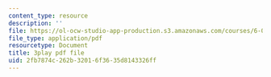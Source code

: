 ```yaml
---
content_type: resource
description: ''
file: https://ol-ocw-studio-app-production.s3.amazonaws.com/courses/6-001-structure-and-interpretation-of-computer-programs-spring-2005/2fb7874c262b32016f3635d8143326ff_DrFkf-T-6Co.pdf
file_type: application/pdf
resourcetype: Document
title: 3play pdf file
uid: 2fb7874c-262b-3201-6f36-35d8143326ff
---
```

